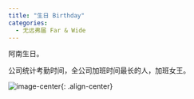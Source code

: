 ```yaml
---
title: "生日 Birthday"
categories:
  - 无远弗届 Far & Wide
---
```


阿南生日。

公司统计考勤时间，全公司加班时间最长的人，加班女王。

![image-center](http://jackie9.github.io/assets/images/20180820.jpg){: .align-center}

